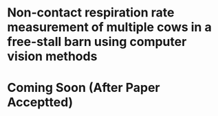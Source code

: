 # Non-contact respiration rate measurement of multiple cows in a free-stall barn using computer vision methods

# Coming Soon (After Paper Acceptted)
